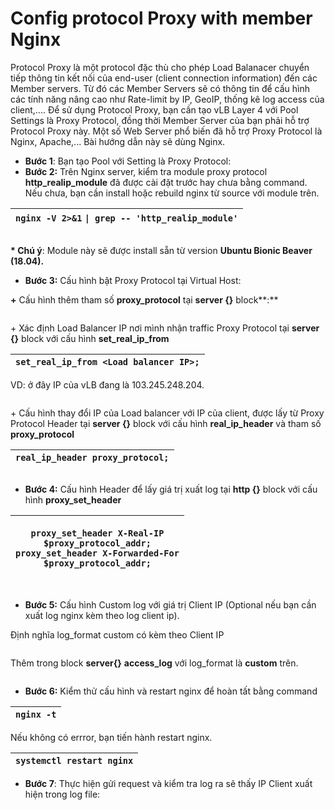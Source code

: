 # Config protocol Proxy with member Nginx

Protocol Proxy là một protocol đặc thù cho phép Load Balanacer chuyển tiếp thông tin kết nối của end-user (client connection information) đến các Member servers. Từ đó các Member Servers sẽ có thông tin để cấu hình các tính năng nâng cao như Rate-limit by IP, GeoIP, thống kê log access của client,.... Để sử dụng Protocol Proxy, bạn cần tạo vLB Layer 4 với Pool Settings là Proxy Protocol, đồng thời Member Server của bạn phải hỗ trợ Protocol Proxy này. Một số Web Server phổ biến đã hỗ trợ Proxy Protocol là Nginx, Apache,... Bài hướng dẫn này sẽ dùng Nginx.

* **Bước 1**: Bạn tạo Pool với Setting là Proxy Protocol:
* **Bước 2:** Trên Nginx server, kiểm tra module proxy protocol **http\_realip\_module** đã được cài đặt trước hay chưa bằng command. Nếu chưa, bạn cần install hoặc rebuild nginx từ source với module trên.

| `nginx -V 2>&1` `\| grep -- 'http_realip_module'` |
| ------------------------------------------------- |

<figure><img src="../../../../../.gitbook/assets/image (11) (1).png" alt=""><figcaption></figcaption></figure>

**\* Chú ý**: Module này sẽ được install sẵn từ version **Ubuntu Bionic Beaver (18.04).**

* **Bước 3:** Cấu hình bật Proxy Protocol tại Virtual Host:

**+** Cấu hình thêm tham số **proxy\_protocol** tại **server {}** block**:**

<figure><img src="../../../../../.gitbook/assets/image (1) (1) (1) (1) (1) (1).png" alt=""><figcaption></figcaption></figure>

\+ Xác định Load Balancer IP nơi mình nhận traffic Proxy Protocol tại **server {}** block với cấu hình **set\_real\_ip\_from**

| `set_real_ip_from <Load balancer IP>;` |
| -------------------------------------- |

VD: ở đây IP của vLB đang là 103.245.248.204.&#x20;

<figure><img src="../../../../../.gitbook/assets/image (2) (1) (1) (1) (1) (1).png" alt=""><figcaption></figcaption></figure>

\+ Cấu hình thay đổi IP của Load balancer với IP của client, được lấy từ Proxy Protocol Header tại **server {}** block với cấu hình **real\_ip\_header** và tham số **proxy\_protocol**

| `real_ip_header proxy_protocol;` |
| -------------------------------- |

<figure><img src="../../../../../.gitbook/assets/image (3) (1) (1) (1) (1) (1).png" alt=""><figcaption></figcaption></figure>

* **Bước 4:** Cấu hình Header để lấy giá trị xuất log tại **http {}** block với cấu hình **proxy\_set\_header**

| <p><code>proxy_set_header X-Real-IP       $proxy_protocol_addr;</code><br><code>proxy_set_header X-Forwarded-For $proxy_protocol_addr;</code></p> |
| ------------------------------------------------------------------------------------------------------------------------------------------------- |

<figure><img src="../../../../../.gitbook/assets/image (4) (1) (1) (1) (1).png" alt=""><figcaption></figcaption></figure>

* **Bước 5:** Cấu hình Custom log với giá trị Client IP (Optional nếu bạn cần xuất log nginx kèm theo log client ip).

Định nghĩa log\_format custom có kèm theo Client IP

<figure><img src="../../../../../.gitbook/assets/image (5) (1) (1) (1) (1).png" alt=""><figcaption></figcaption></figure>

Thêm trong block **server{}** **access\_log** với log\_format là **custom** trên.

<figure><img src="../../../../../.gitbook/assets/image (6) (1) (1) (1) (1).png" alt=""><figcaption></figcaption></figure>

* **Bước 6:** Kiểm thử cấu hình và restart nginx để hoàn tất bằng command

| `nginx -t` |
| ---------- |

Nếu không có errror, bạn tiến hành restart nginx.

| `systemctl restart nginx` |
| ------------------------- |

* **Bước 7**: Thực hiện gửi request và kiểm tra log ra sẽ thấy IP Client xuất hiện trong log file:

<figure><img src="../../../../../.gitbook/assets/image (8) (1) (1) (1) (1).png" alt=""><figcaption></figcaption></figure>
